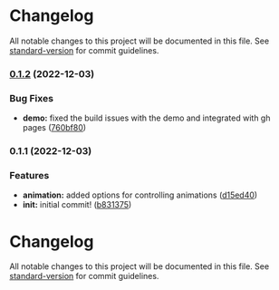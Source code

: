 # Changelog

All notable changes to this project will be documented in this file. See [standard-version](https://github.com/conventional-changelog/standard-version) for commit guidelines.

### [0.1.2](https://github.com/mimshwright/pixi-easing-graph/compare/v0.1.1...v0.1.2) (2022-12-03)

### Bug Fixes

- **demo:** fixed the build issues with the demo and integrated with gh pages ([760bf80](https://github.com/mimshwright/pixi-easing-graph/commit/760bf80905ed5d259361b7a82dc7c0e9052dfef6))

### 0.1.1 (2022-12-03)

### Features

- **animation:** added options for controlling animations ([d15ed40](https://github.com/mimshwright/pixi-easing-graph/commit/d15ed40af765714fbb45d7651f3af241c1e5daf5))
- **init:** initial commit! ([b831375](https://github.com/mimshwright/pixi-easing-graph/commit/b83137520cefde20e7307d5473cd53db57ba2130))

# Changelog

All notable changes to this project will be documented in this file. See [standard-version](https://github.com/conventional-changelog/standard-version) for commit guidelines.
